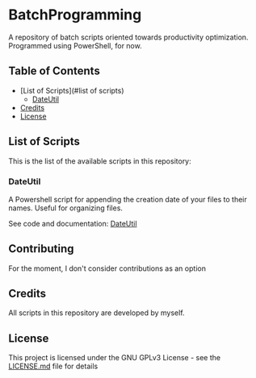 # BatchProgramming
A repository of batch scripts oriented towards productivity optimization. Programmed using PowerShell, for now.

## Table of Contents
- [List of Scripts](#list of scripts)
  - [DateUtil](#dateutil)
- [Credits](#credits)
- [License](#license)
## List of Scripts
This is the list of the available scripts in this repository:
### DateUtil
A Powershell script for appending the creation date of your files to their names. Useful for organizing files. 

See code and documentation: [DateUtil](https://github.com/rafaelpernil2/BatchProgramming/tree/master/DateUtil)

## Contributing
For the moment, I don't consider contributions as an option
## Credits
All scripts in this repository are developed by myself.
## License
This project is licensed under the GNU GPLv3 License - see the [LICENSE.md](LICENSE.md) file for details

